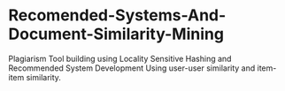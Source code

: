 # Recomended-Systems-And-Document-Similarity-Mining
Plagiarism Tool building using Locality Sensitive Hashing and Recommended System Development Using user-user similarity and item-item similarity. 
